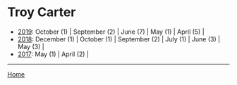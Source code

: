 # Troy Carter

  * [2019](./troy-carter-2019.md): 
      October (1) | 
      September (2) | 
      June (7) | 
      May (1) | 
      April (5) | 
  * [2018](./troy-carter-2018.md): 
      December (1) | 
      October (1) | 
      September (2) | 
      July (1) | 
      June (3) | 
      May (3) | 
  * [2017](./troy-carter-2017.md): 
      May (1) | 
      April (2) | 

----

[Home](../)
